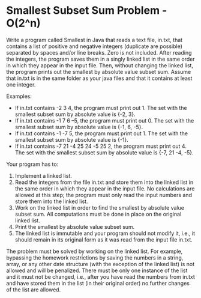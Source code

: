 # Smallest Subset Sum Problem - O(2^n)

Write a program called Smallest in Java that reads a text file, in.txt, that contains a list of positive and negative integers (duplicate are possible) separated by spaces and/or line breaks. Zero is not included. After reading the integers, the program saves them in a singly linked list in the same order in which they appear in the input file. Then, without changing the linked list, the program prints out the smallest by absolute value subset sum. Assume that in.txt is in the same folder as your java files and that it contains at least one integer.

Examples:
* If in.txt contains -2 3 4, the program must print out 1. The set with the smallest subset sum by absolute value is {-2, 3}.
* If in.txt contains -1 7 6 –5, the program must print out 0. The set with the smallest subset sum by absolute value is {-1, 6, -5}.
* If in.txt contains -1 -7 5, the program must print out 1. The set with the smallest subset sum by absolute value is {-1}.
* If in.txt contains -7 21 -4 25 24 -5 25 2, the program must print out 4. The set with the smallest subset sum by absolute value is {-7, 21 -4, -5}.

Your program has to:
1. Implement a linked list.
2. Read the integers from the file in.txt and store them into the linked list in the same order in which they appear in the input file. No calculations are allowed at this step; the program must only read the input numbers and store them into the linked list.
3. Work on the linked list in order to find the smallest by absolute value subset sum. All computations must be done in place on the original linked list.
4. Print the smallest by absolute value subset sum.
5. The linked list is immutable and your program should not modify it, i.e., it should remain in its original form as it was read from the input file in.txt.

The problem must be solved by working on the linked list. For example, bypassing the homework restrictions by saving the numbers in a string, array, or any other date structure (with the exception of the linked list) is not allowed and will be penalized. There must be only one instance of the list and it must not be changed, i.e., after you have read the numbers from in.txt and have stored them in the list (in their original order) no further changes of the list are allowed.
